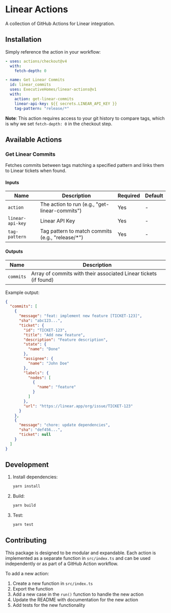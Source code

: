 # Linear Actions

A collection of GitHub Actions for Linear integration.

## Installation

Simply reference the action in your workflow:

```yaml
- uses: actions/checkout@v4
  with:
    fetch-depth: 0

- name: Get Linear Commits
  id: linear_commits
  uses: ExecutiveHomes/linear-actions@v1
  with:
    action: get-linear-commits
    linear-api-key: ${{ secrets.LINEAR_API_KEY }}
    tag-pattern: "release/*"
```

**Note**: This action requires access to your git history to compare tags, which is why we set `fetch-depth: 0` in the checkout step.

## Available Actions

### Get Linear Commits

Fetches commits between tags matching a specified pattern and links them to Linear tickets when found.

#### Inputs

| Name | Description | Required | Default |
|------|-------------|----------|---------|
| `action` | The action to run (e.g., "get-linear-commits") | Yes | - |
| `linear-api-key` | Linear API Key | Yes | - |
| `tag-pattern` | Tag pattern to match commits (e.g., "release/*") | Yes | - |

#### Outputs

| Name | Description |
|------|-------------|
| `commits` | Array of commits with their associated Linear tickets (if found) |

Example output:
```json
{
  "commits": [
    {
      "message": "feat: implement new feature [TICKET-123]",
      "sha": "abc123...",
      "ticket": {
        "id": "TICKET-123",
        "title": "Add new feature",
        "description": "Feature description",
        "state": {
          "name": "Done"
        },
        "assignee": {
          "name": "John Doe"
        },
        "labels": {
          "nodes": [
            {
              "name": "feature"
            }
          ]
        },
        "url": "https://linear.app/org/issue/TICKET-123"
      }
    },
    {
      "message": "chore: update dependencies",
      "sha": "def456...",
      "ticket": null
    }
  ]
}
```

## Development

1. Install dependencies:
   ```bash
   yarn install
   ```

2. Build:
   ```bash
   yarn build
   ```

3. Test:
   ```bash
   yarn test
   ```

## Contributing

This package is designed to be modular and expandable. Each action is implemented as a separate function in `src/index.ts` and can be used independently or as part of a GitHub Action workflow.

To add a new action:
1. Create a new function in `src/index.ts`
2. Export the function
3. Add a new case in the `run()` function to handle the new action
4. Update the README with documentation for the new action
5. Add tests for the new functionality